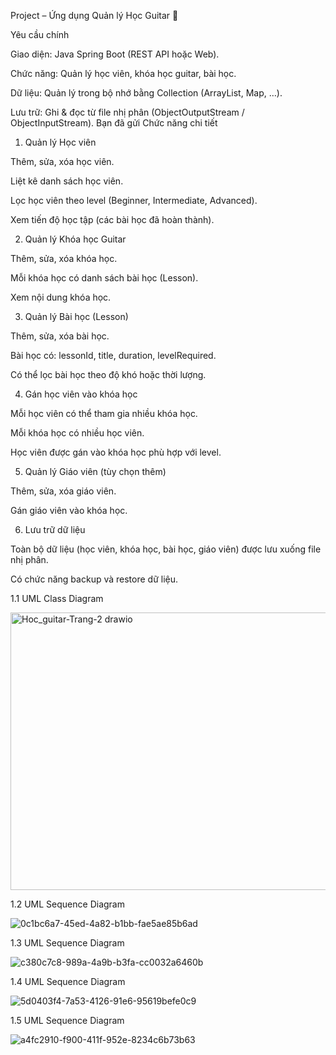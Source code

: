 Project – Ứng dụng Quản lý Học Guitar 🎸

Yêu cầu chính

Giao diện: Java Spring Boot (REST API hoặc Web).

Chức năng: Quản lý học viên, khóa học guitar, bài học.

Dữ liệu: Quản lý trong bộ nhớ bằng Collection (ArrayList, Map, …).

Lưu trữ: Ghi & đọc từ file nhị phân (ObjectOutputStream / ObjectInputStream).
Bạn đã gửi
Chức năng chi tiết
1. Quản lý Học viên

Thêm, sửa, xóa học viên.

Liệt kê danh sách học viên.

Lọc học viên theo level (Beginner, Intermediate, Advanced).

Xem tiến độ học tập (các bài học đã hoàn thành).

2. Quản lý Khóa học Guitar

Thêm, sửa, xóa khóa học.

Mỗi khóa học có danh sách bài học (Lesson).

Xem nội dung khóa học.

3. Quản lý Bài học (Lesson)

Thêm, sửa, xóa bài học.

Bài học có: lessonId, title, duration, levelRequired.

Có thể lọc bài học theo độ khó hoặc thời lượng.

4. Gán học viên vào khóa học

Mỗi học viên có thể tham gia nhiều khóa học.

Mỗi khóa học có nhiều học viên.

Học viên được gán vào khóa học phù hợp với level.

5. Quản lý Giáo viên (tùy chọn thêm)

Thêm, sửa, xóa giáo viên.

Gán giáo viên vào khóa học.

6. Lưu trữ dữ liệu

Toàn bộ dữ liệu (học viên, khóa học, bài học, giáo viên) được lưu xuống file nhị phân.

Có chức năng backup và restore dữ liệu.

1.1 UML Class Diagram

<img width="1321" height="444" alt="Hoc_guitar-Trang-2 drawio" src="https://github.com/user-attachments/assets/978ac908-2930-475b-9ddd-966c1321e6a8" />

1.2 UML Sequence Diagram

![0c1bc6a7-45ed-4a82-b1bb-fae5ae85b6ad](https://github.com/user-attachments/assets/bb52c924-c9e0-41f9-ae7b-99e6de1f1b4f)

1.3 UML Sequence Diagram

![c380c7c8-989a-4a9b-b3fa-cc0032a6460b](https://github.com/user-attachments/assets/c9175f59-66cb-4a36-8c28-c330d14e82ac)

1.4 UML Sequence Diagram

![5d0403f4-7a53-4126-91e6-95619befe0c9](https://github.com/user-attachments/assets/636f2570-be09-4999-a862-ab07563cc833)

1.5 UML Sequence Diagram

![a4fc2910-f900-411f-952e-8234c6b73b63](https://github.com/user-attachments/assets/f0b7ac22-cc76-4148-bfa9-ca2cfcc93c2c)


